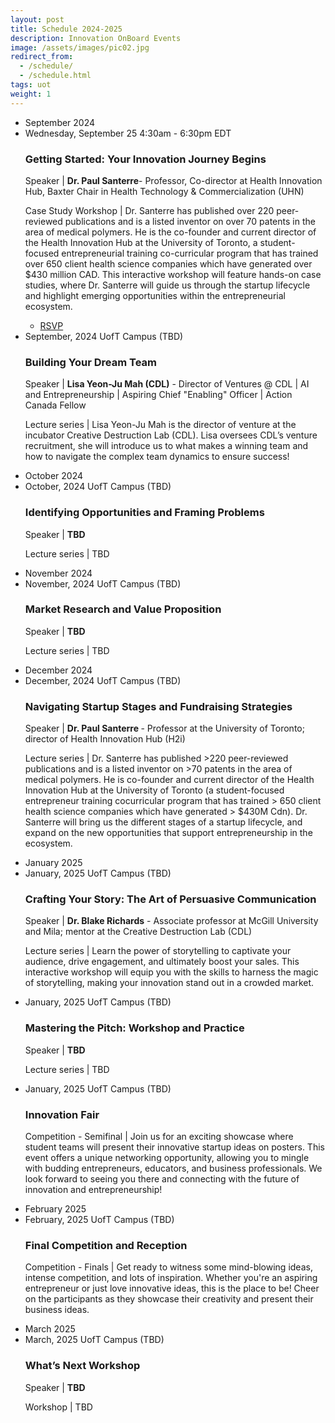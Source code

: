 ```yaml
---
layout: post
title: Schedule 2024-2025
description: Innovation OnBoard Events
image: /assets/images/pic02.jpg
redirect_from:
  - /schedule/
  - /schedule.html
tags: uot
weight: 1
---
```


<div class="row">
        <div class="12u$(small)">
            <ul class="timeline">
                <li class="timeline-item period">
                    <div class="timeline-info"></div>
                    <div class="timeline-marker-i"></div>
                    <div class="timeline-content">
                        <span class="button timeline-title header-inner">September 2024</span>
                    </div>
                </li>
                <li class="timeline-item">
                    <div class="timeline-info">
                        <span>Wednesday, September 25</span>
                      <span class="timeline-time">4:30am - 6:30pm EDT</span>
                    </div>
                    <div class="timeline-marker"></div>
                    <div class="timeline-content">
                        <h3 class="timeline-title">Getting Started: Your Innovation Journey Begins</h3>
                       <p><span class="timeline-desc">Speaker</span> | <b>Dr. Paul Santerre</b>- Professor, Co-director at Health Innovation Hub, Baxter Chair in Health Technology & Commercialization (UHN)</p>
                      <p><span class="timeline-desc">Case Study Workshop</span>  |  Dr. Santerre has published over 220 peer-reviewed publications and is a listed inventor on over 70 patents in the area of medical polymers. He is the co-founder and current director of the Health Innovation Hub at the University of Toronto, a student-focused entrepreneurial training co-curricular program that has trained over 650 client health science companies which have generated over $430 million CAD. This interactive workshop will feature hands-on case studies, where Dr. Santerre will guide us through the startup lifecycle and highlight emerging opportunities within the entrepreneurial ecosystem.</p>
                         <ul class="actions">
                    <li><a href="https://www.eventbrite.ca/e/getting-started-your-innovation-journey-begins-tickets-1010022633887?aff=website" target="_blank" class="button special fit">RSVP</a></li>
                        </ul>
                    </div>
                </li>
                <li class="timeline-item">
                    <div class="timeline-info">
                        <span>September, 2024</span>
                        <span class="timeline-time">UofT Campus (TBD)</span>
                        <!-- <span class="timeline-time">6:30PM, UBC CHBE 101</span> -->
                    </div>
                    <div class="timeline-marker"></div>
                    <div class="timeline-content"> 
                        <h3 class="timeline-title">Building Your Dream Team</h3>
                         <p><span class="timeline-desc">Speaker</span> | <b>Lisa Yeon-Ju Mah (CDL)</b> - Director of Ventures @ CDL | AI and Entrepreneurship | Aspiring Chief "Enabling" Officer | Action Canada Fellow</p>
                        <p><span class="timeline-desc">Lecture series</span> | Lisa Yeon-Ju Mah is the director of venture at the incubator Creative Destruction Lab (CDL). Lisa oversees CDL’s venture recruitment, she will introduce us to what makes a winning team and how to navigate the complex team dynamics to ensure success!
                        </p>
                          <!-- <ul class="actions">
                    <li><a href="https://www.eventbrite.ca/e/where-to-start-with-entrepreneurship-tickets-720538248297?aff=oddtdtcreator" target="_blank" class="button special fit">RSVP</a></li>
                        </ul> -->
                    </div>
                     </li>
                <li class="timeline-item period">
                    <div class="timeline-info"></div>
                    <div class="timeline-marker"></div>
                    <div class="timeline-content">
                        <span class="button timeline-title header-inner">October 2024</span>
                    </div>
                </li>
                <li class="timeline-item">
                    <div class="timeline-info">
                        <span>October, 2024</span>
                        <span class="timeline-time">UofT Campus (TBD)</span>
                    </div>
                    <div class="timeline-marker"></div>
                    <div class="timeline-content">
                        <h3 class="timeline-title">Identifying Opportunities and Framing Problems</h3>
                         <p><span class="timeline-desc">Speaker</span> | <b>TBD</b></p>
                        <p><span class="timeline-desc">Lecture series</span> | TBD</p>
                           <!-- <ul class="actions">
                    <li><a href="https://www.eventbrite.ca/e/innovation-and-non-linear-thinking-social-and-pizza-tickets-727026875957?aff=oddtdtcreator" target="_blank" class="button special fit">RSVP</a></li>
                        </ul> -->
                        </div>
                </li>
                <li class="timeline-item period">
                    <div class="timeline-info"></div>
                    <div class="timeline-marker"></div>
                    <div class="timeline-content">
                        <span class="button timeline-title header-inner">November 2024</span>
                    </div>
                </li>
                <li class="timeline-item">
                    <div class="timeline-info">
                        <span>November, 2024</span>
                         <span class="timeline-time">UofT Campus (TBD)</span>
                    </div>
                    <div class="timeline-marker"></div>
                    <div class="timeline-content">
                        <h3 class="timeline-title">Market Research and Value Proposition</h3>
                       <p><span class="timeline-desc">Speaker</span> | <b>TBD</b></p>
                        <p><span class="timeline-desc">Lecture series</span> | TBD</p> 
                          <!-- <ul class="actions">
                    <li><a href="https://www.eventbrite.ca/e/prototyping-for-products-and-instrumentation-tickets-727044588937?aff=oddtdtcreator" target="_blank" class="button special fit">RSVP</a></li>
                        </ul> -->
                    </div>
                </li>
                <!-- <li class="timeline-item">
                    <div class="timeline-info">
                        <span>November 30, 2024</span>
                    </div>
                    <div class="timeline-marker"></div>
                    <div class="timeline-content">
                        <h3 class="timeline-title"><b>Start Up Idea Competition Application Closes</b></h3>
                        <p><span class="timeline-desc">Registration</span> | Join us to embark on an exciting journey of innovation, collaboration, and personal growth. This is your chance to present your innovative start-up idea and win cash prizes. Your team should consist of 1 to 5 members. All applications after the closing date will not be considered.</p>
                         <ul class="actions">
                    <li><a href="https://docs.google.com/forms/d/e/1FAIpQLSfkHvjyR-NZ-VncQWREHw_tvhDVlANN-Ga6i-bJKWxluCebdw/viewform" target="_blank" class="button special fit">Register</a></li>
                        </ul>
                    </div> -->
                <!-- </li>
                <li class="timeline-item">
                    <div class="timeline-info">
                        <span>November 16, 2024</span>
                        <span class="timeline-time">5PM, UBC CHBE 202</span>
                    </div>
                    <div class="timeline-marker"></div>
                    <div class="timeline-content">
                        <h3 class="timeline-title">UBC Entrepeneur Speaker Series + Social; Female Led Ventures</h3>
                        <p>Coming Soon...</p>
                    </div>
                </li>
                 <li class="timeline-item">
                    <div class="timeline-info">
                        <span>November 30, 2024</span>
                        <span class="timeline-time">5PM, UBC CHBE 202</span>
                    </div>
                    <div class="timeline-marker"></div>
                    <div class="timeline-content">
                        <h3 class="timeline-title">Prototype!</h3>
                        <p>Coming Soon...</p>
                    </div>
                </li> -->
                 <li class="timeline-item period">
                    <div class="timeline-info"></div>
                    <div class="timeline-marker"></div>
                    <div class="timeline-content">
                        <span class="button timeline-title header-inner">December 2024</span>
                    </div>
                </li> 
                <li class="timeline-item">
                    <div class="timeline-info">
                        <span>December, 2024</span>
                        <span class="timeline-time">UofT Campus (TBD)</span>
                    </div>
                    <div class="timeline-marker"></div>
                    <div class="timeline-content">
                        <h3 class="timeline-title">Navigating Startup Stages and Fundraising Strategies</h3>
                        <p><span class="timeline-desc">Speaker</span> | <b>Dr. Paul Santerre </b> - Professor at the University of Toronto; director of Health Innovation Hub (H2i)</p>
                        <p><span class="timeline-desc">Lecture series</span> | Dr. Santerre has published >220 peer-reviewed publications and is a listed inventor on >70 patents in the area of medical polymers. He is co-founder and current director of the Health Innovation Hub at the University of Toronto (a student-focused entrepreneur training cocurricular program that has trained > 650 client health science companies which have generated > $430M Cdn). Dr. Santerre will bring us the different stages of a startup lifecycle, and expand on the new opportunities that support entrepreneurship in the ecosystem.</p>
                        <!-- <ul class="actions">
                    <li><a href="https://www.eventbrite.ca/e/intellectual-property-tickets-727049363217?aff=oddtdtcreator" target="_blank" class="button special fit">RSVP</a></li>
                        </ul> -->
                    </div>
                    </li>
                <li class="timeline-item period">
                    <div class="timeline-info"></div>
                    <div class="timeline-marker"></div>
                    <div class="timeline-content">
                        <span class="button timeline-title header-inner">January 2025</span>
                    </div>
                </li>
                  <li class="timeline-item">
                    <div class="timeline-info">
                        <span>January, 2025</span>
			    <span class="timeline-time">UofT Campus (TBD)</span>
                    </div>
                    <div class="timeline-marker"></div>
                    <div class="timeline-content">
                        <h3 class="timeline-title">Crafting Your Story: The Art of Persuasive Communication</h3>
                       <p><span class="timeline-desc">Speaker</span> | <b>Dr. Blake Richards</b> - Associate professor at McGill University and Mila; mentor at the Creative Destruction Lab (CDL)</p>
                        <p><span class="timeline-desc">Lecture series</span> | Learn the power of storytelling to captivate your audience, drive engagement, and ultimately boost your sales. This interactive workshop will equip you with the skills to harness the magic of storytelling, making your innovation stand out in a crowded market.
                        </p>
                        <!-- <ul class="actions">
                    <li><a href="https://www.eventbrite.ca/e/where-to-start-with-entrepreneurship-tickets-720538248297?aff=oddtdtcreator" target="_blank" class="button special fit">RSVP</a></li>
                        </ul> -->
                    </div>
                </li> 
                 <li class="timeline-item">
                    <div class="timeline-info">
                        <span>January, 2025</span>
			    <span class="timeline-time">UofT Campus (TBD)</span>
                    </div>
                    <div class="timeline-marker"></div>
                    <div class="timeline-content">
                        <h3 class="timeline-title">Mastering the Pitch: Workshop and Practice</h3>
                       <p><span class="timeline-desc">Speaker</span> | <b>TBD</b></p>
                        <p><span class="timeline-desc">Lecture series</span> | TBD</p> 
                        <!-- <ul class="actions">
                    <li><a href="https://www.eventbrite.com/e/innovation-fair-tickets-772363137937?aff=oddtdtcreator" target="_blank" class="button special fit">RSVP</a></li>
                        </ul> -->
                    </div>
                </li>
                <li class="timeline-item">
                    <div class="timeline-info">
                        <span>January, 2025</span>
			    <span class="timeline-time">UofT Campus (TBD)</span>
                    </div>
                    <div class="timeline-marker"></div>
                    <div class="timeline-content">
                        <h3 class="timeline-title">Innovation Fair</h3>
                        <p><span class="timeline-desc">Competition - Semifinal</span> | Join us for an exciting showcase where student teams will present their innovative startup ideas on posters. This event offers a unique networking opportunity, allowing you to mingle with budding entrepreneurs, educators, and business professionals. We look forward to seeing you there and connecting with the future of innovation and entrepreneurship!
                        </p>
                        <!-- <ul class="actions">
                    <li><a href="https://www.eventbrite.com/e/innovation-fair-tickets-772363137937?aff=oddtdtcreator" target="_blank" class="button special fit">RSVP</a></li>
                        </ul> -->
                    </div>
                </li>
                 <!-- <li class="timeline-item">
                    <div class="timeline-info">
                        <span>January 30, 2024</span>
			    <span class="timeline-time">6:30PM, UBC CHBE 202</span>
                    </div>
                    <div class="timeline-marker"></div>
                    <div class="timeline-content">
                        <h3 class="timeline-title">Pitching Workshop</h3>
                        <p><span class="timeline-desc">Speaker</span> | <b>Michelle Sklar</b> - Head of Venture Growth Strategy & Entrepreneur In Residence at entrepreneurship@UBC, Board Member with the VEF.</p>
                        <p><span class="timeline-desc">Workshop</span> | Michelle is a performance-driven growth marketer, communications strategist, and entrepreneur with over two decades of comprehensive achievements in both B2B and B2C industries. She has a proven track record as an executive leader in digital marketing, PR, strategic partnerships, community management, and company building. Michelle focused her professional career development on scaling ideas to impact in the Emerging Technology, Digital Media, Events, Retail, and Nonprofit industries
                        </p>
                        <ul class="actions">
                    <li><a href="https://www.eventbrite.ca/e/pitching-workshop-tickets-797980520217?aff=ebdsoporgprofile" target="_blank" class="button special fit">RSVP</a></li>
                        </ul>
                    </div>
                </li> -->
                <li class="timeline-item period">
                    <div class="timeline-info"></div>
                    <div class="timeline-marker"></div>
                    <div class="timeline-content">
                        <span class="button timeline-title header-inner">February 2025</span>
                    </div>
                </li>
                <li class="timeline-item">
                    <div class="timeline-info">
                        <span>February, 2025</span>
			<span class="timeline-time">UofT Campus (TBD)</span>
                    </div>
                    <div class="timeline-marker"></div>
                    <div class="timeline-content">
                        <h3 class="timeline-title"><b>Final Competition and Reception</b></h3>
                        <p><span class="timeline-desc">Competition - Finals</span> | Get ready to witness some mind-blowing ideas, intense competition, and lots of inspiration. Whether you're an aspiring entrepreneur or just love innovative ideas, this is the place to be! Cheer on the participants as they showcase their creativity and present their business ideas.
                        </p>
                           <!-- <ul class="actions">
                    <li><a href="https://www.eventbrite.ca/e/pitch-competition-tickets-772369948307?aff=ebdsoporgprofile" target="_blank" class="button special fit">RSVP</a></li>
                        </ul> -->
                    </div>
                </li>
                  <li class="timeline-item period">
                    <div class="timeline-info"></div>
                    <div class="timeline-marker"></div>
                    <div class="timeline-content">
                        <span class="button timeline-title header-inner">March 2025</span>
                    </div>
                </li>
                 <li class="timeline-item">
                    <div class="timeline-info">
                        <span>March, 2025</span>
			    <span class="timeline-time">UofT Campus (TBD)</span>
                    </div>
                    <div class="timeline-marker"></div>
                    <div class="timeline-content">
                        <h3 class="timeline-title">What’s Next Workshop</h3>
                       <p><span class="timeline-desc">Speaker</span> | <b>TBD</b></p>
                        <p><span class="timeline-desc">Workshop</span> | TBD</p> 
                        <!-- <ul class="actions">
                    <li><a href="https://www.eventbrite.com/e/innovation-fair-tickets-772363137937?aff=oddtdtcreator" target="_blank" class="button special fit">RSVP</a></li>
                        </ul> -->
                    </div>
                </li>
            <!-- </ul>
        </div>
    </div> -->
